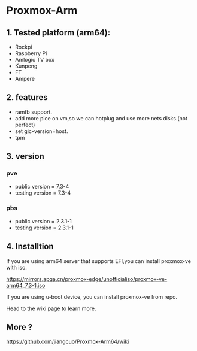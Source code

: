 # Proxmox-Arm

## 1. Tested platform (arm64):
- Rockpi
- Raspberry Pi
- Amlogic TV box
- Kunpeng
- FT
- Ampere 

## 2. features

- ramfb support.
- add more pice on vm,so we can hotplug and use more nets disks.(not perfect)
- set gic-version=host.
- tpm

## 3. version

### pve
- public version = 7.3-4
- testing version = 7.3-4

### pbs
- public version = 2.3.1-1
- testing version = 2.3.1-1

## 4. Installtion

If you are using arm64 server that supports EFI,you can install proxmox-ve with iso.

https://mirrors.apqa.cn/proxmox-edge/unofficialiso/proxmox-ve-arm64_7.3-1.iso 

If you are using u-boot device, you can install proxmox-ve from repo.

Head to the wiki page to learn more.


## More ?

https://github.com/jiangcuo/Proxmox-Arm64/wiki
